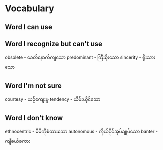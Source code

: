 # Vocabulary

## Word I can use

## Word I recognize but can't use

obsolete - ခေတ်နောက်ကျသော
predominant - ကြီးစိုးသော
sincerity - ရိုးသားသော

## Word I'm not sure

courtesy - ယဉ်ကျေးမှု
tendency - ယိမ်းယိုင်သော

## Word I don't know

ethnocentric - မိမိကိုစံထားသော
autonomous - ကိုယ်ပိုင်အုပ်ချုပ်သော
banter - ကျီစယ်စကား
